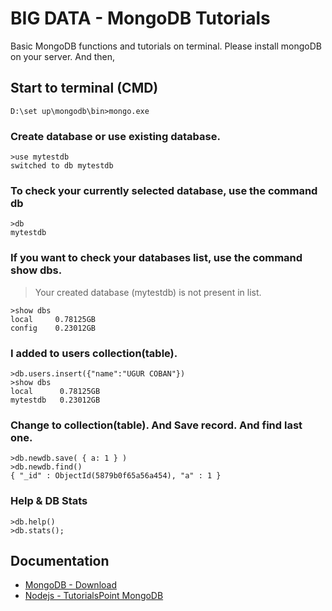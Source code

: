 # BIG DATA - MongoDB Tutorials
Basic MongoDB functions and tutorials on terminal. Please install mongoDB on your server. And then,

## Start to terminal (CMD)
```
D:\set up\mongodb\bin>mongo.exe
```

### Create database or use existing database.
```
>use mytestdb
switched to db mytestdb
```

### To check your currently selected database, use the command db
```
>db
mytestdb
```

### If you want to check your databases list, use the command show dbs.
> Your created database (mytestdb) is not present in list. 
```
>show dbs
local     0.78125GB
config    0.23012GB
```

### I added to users collection(table).
```
>db.users.insert({"name":"UGUR COBAN"})
>show dbs
local      0.78125GB
mytestdb   0.23012GB
```

### Change to collection(table). And Save record. And find last one.
```
>db.newdb.save( { a: 1 } )
>db.newdb.find()
{ "_id" : ObjectId(5879b0f65a56a454), "a" : 1 }
```

### Help & DB Stats
```
>db.help()
>db.stats();
```


## Documentation

* [MongoDB - Download](https://www.mongodb.com/download-center/community)
* [Nodejs - TutorialsPoint MongoDB](https://www.tutorialspoint.com/mongodb/index.htm)
